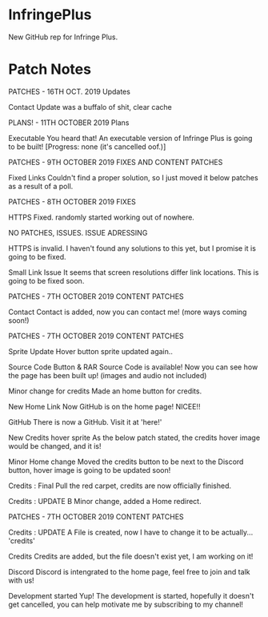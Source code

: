 # InfringePlus
New GitHub rep for Infringe Plus.

# Patch Notes
PATCHES - 16TH OCT. 2019
Updates

Contact Update
was a buffalo of shit, clear cache

PLANS! - 11TH OCTOBER 2019
Plans

Executable
You heard that! An executable version of Infringe Plus is going to be built! [Progress: none (it's cancelled oof.)]

PATCHES - 9TH OCTOBER 2019
FIXES AND CONTENT PATCHES

Fixed Links
Couldn't find a proper solution, so I just moved it below patches as a result of a poll.

PATCHES - 8TH OCTOBER 2019
FIXES

HTTPS Fixed.
randomly started working out of nowhere.

NO PATCHES, ISSUES.
ISSUE ADRESSING

HTTPS is invalid.
I haven't found any solutions to this yet, but I promise it is going to be fixed.

Small Link Issue
It seems that screen resolutions differ link locations. This is going to be fixed soon.

PATCHES - 7TH OCTOBER 2019
CONTENT PATCHES

Contact
Contact is added, now you can contact me! (more ways coming soon!)

PATCHES - 7TH OCTOBER 2019
CONTENT PATCHES

Sprite Update
Hover button sprite updated again..

Source Code Button & RAR
Source Code is available! Now you can see how the page has been built up! (images and audio not included)

Minor change for credits
Made an home button for credits.

New Home Link
Now GitHub is on the home page! NICEE!!

GitHub
There is now a GitHub. Visit it at 'here!'

New Credits hover sprite
As the below patch stated, the credits hover image would be changed, and it is!

Minor Home change
Moved the credits button to be next to the Discord button, hover image is going to be updated soon!

Credits : Final
Pull the red carpet, credits are now officially finished.

Credits : UPDATE B
Minor change, added a Home redirect.

PATCHES - 7TH OCTOBER 2019
CONTENT PATCHES

Credits : UPDATE A
File is created, now I have to change it to be actually... 'credits'

Credits
Credits are added, but the file doesn't exist yet, I am working on it!

Discord
Discord is intengrated to the home page, feel free to join and talk with us!

Development started
Yup! The development is started, hopefully it doesn't get cancelled, you can help motivate me by subscribing to my channel!
